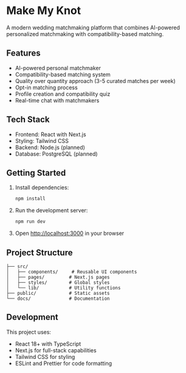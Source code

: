 # Make My Knot

A modern wedding matchmaking platform that combines AI-powered personalized matchmaking with compatibility-based matching.

## Features

- AI-powered personal matchmaker
- Compatibility-based matching system
- Quality over quantity approach (3-5 curated matches per week)
- Opt-in matching process
- Profile creation and compatibility quiz
- Real-time chat with matchmakers

## Tech Stack

- Frontend: React with Next.js
- Styling: Tailwind CSS
- Backend: Node.js (planned)
- Database: PostgreSQL (planned)

## Getting Started

1. Install dependencies:
   ```bash
   npm install
   ```

2. Run the development server:
   ```bash
   npm run dev
   ```

3. Open [http://localhost:3000](http://localhost:3000) in your browser

## Project Structure

```
├── src/
│   ├── components/     # Reusable UI components
│   ├── pages/         # Next.js pages
│   ├── styles/        # Global styles
│   └── lib/           # Utility functions
├── public/            # Static assets
└── docs/              # Documentation
```

## Development

This project uses:
- React 18+ with TypeScript
- Next.js for full-stack capabilities
- Tailwind CSS for styling
- ESLint and Prettier for code formatting

